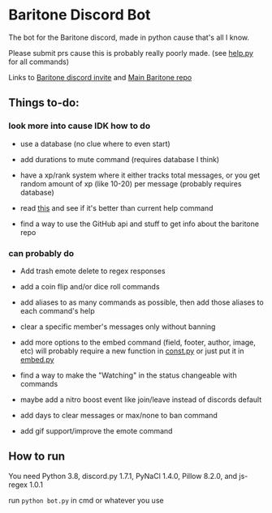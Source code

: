 # Baritone Discord Bot
The bot for the Baritone discord, made in python cause that's all I know.

Please submit prs cause this is probably really poorly made. (see [help.py](cogs/help.py) for all commands)

Links to [Baritone discord invite](https://discord.gg/s6fRBAUpmr) and [Main Baritone repo](https://github.com/cabaletta/baritone)

## Things to-do:

### look more into cause IDK how to do
* use a database (no clue where to even start)

* add durations to mute command (requires database I think)

* have a xp/rank system where it either tracks total messages, or you get random amount of xp (like 10-20) per message (probably requires database)

* read [this](https://gist.github.com/InterStella0/b78488fb28cadf279dfd3164b9f0cf96) and see if it's better than current help command

* find a way to use the GitHub api and stuff to get info about the baritone repo

### can probably do
* Add trash emote delete to regex responses

* add a coin flip and/or dice roll commands

* add aliases to as many commands as possible, then add those aliases to each command's help

* clear a specific member's messages only without banning

* add more options to the embed command (field, footer, author, image, etc) will probably require a new function in [const.py](cogs/const.py) or just put it in [embed.py](cogs/embed.py)

* find a way to make the "Watching" in the status changeable with commands

* maybe add a nitro boost event like join/leave instead of discords default

* add days to clear messages or max/none to ban command 

* add gif support/improve the emote command

## How to run

You need Python 3.8, discord.py 1.7.1, PyNaCl 1.4.0, Pillow 8.2.0, and js-regex 1.0.1

run `python bot.py` in cmd or whatever you use
